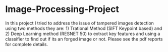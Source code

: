 # Image-Processing-Project

In this project I tried to address the issue of tampered images detection using two methods they are: 1) Trational Method (SIFT Keypoint based) and 2) Deep Learning method (RESNET 50) to extract key features and using a classifier to find out if its an forged image or not.
Please see the pdf reports for complete details.
